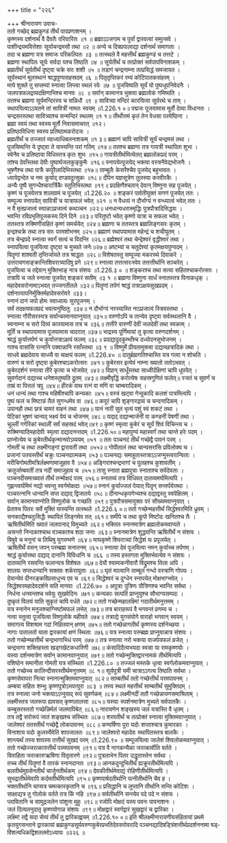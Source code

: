 +++
title = "२२६"

+++
श्रीनारायण उवाच-  
ततो गच्छेद् ब्रह्मकुण्डं तीर्थं पापप्रणाशनम् ।  
कृष्णस्य दर्शनार्थं वै दैवतैः परिवारितः ॥१ ॥
ब्रह्माऽऽजगाम च पुर्यां द्वारवत्यां समुत्सवे ।  
पाशीन्द्रयमवित्तेशाः सूर्याचन्द्रमसौ तथा ॥२ ॥
अन्ये च दिक्प्रपालाद्या दर्शनार्थं समागताः ।  
तदा च ब्रह्मणा यत्र समाजः परिकल्पितः ॥३ ॥
तत्स्थले वै महत्तीर्थं ब्रह्मकुण्डं च तत्तटे ।  
ब्रह्मणा स्थापितः सूर्यः सर्वदा यश्च तिष्ठति ॥४ ॥
सूर्यतीर्थं च तत्प्रोक्तं सर्वपापविनाशकम् ।  
ब्रह्मतीर्थं सूर्यतीर्थं दृष्ट्वा चक्रे सरः शशी ॥५ ॥
तडागं चन्द्रनाम्ना तत्प्रसिद्धं समजायत ।  
सूर्यस्थानं मूलस्थानं श्राद्धपुण्यसहस्रदम् ॥६ ॥
पितृतृप्तिकरं रम्यं कोटिपातकसंहरम् ।  
माघे शुक्ले तु सप्तम्यां स्नात्वा लिप्त्वा स्थलं रवेः ॥७ ॥
पूजयिष्यति सूर्यं यो पुष्पधूपनिवेदनैः ।  
जलपत्रफलद्रव्यदक्षिणाभिश्च मानवः ॥८ ॥
सर्वान् कामानत्र भुक्त्वा ब्रह्मलोकं गमिष्यति ।  
ततश्च ब्रह्मणा सूर्यमन्दिरस्य च सन्निधौ ॥९ ॥
सावित्र्या मन्दिरं कारयित्वा सूर्यरथे च ताम् ।  
स्थापयित्वाऽऽयतने तां सावित्रीं नामतः स्वयम् ॥1.226.१ ०॥
पद्मजः पूजयामास मूर्तौ देव्या विधानतः ।  
चन्द्रसरस्तथा सावित्र्याश्च सन्मन्दिरं स्थलम् ॥१ १॥
तीर्थोत्तमं कृतं तेन वेधसा परमेष्ठिना ।  
ब्रह्मा स्वयं तथा स्वस्य मूर्तौ निवासमाचरत् ॥१२।  
प्रतिष्ठाविधिना स्वस्य प्रतिष्ठामकरोदजः ।  
ब्रह्मतीर्थं च तज्जातं व्याध्याधिबलनाशकम् ॥१ ३॥
ब्रह्माणं चापि सावित्रीं सूर्यं चन्द्रमसं तथा ।  
पूजयिष्यन्ति ये दृष्ट्वा ते यास्यन्ति परां गतिम् ॥१४॥
ततश्च ब्रह्मणा तत्र गायत्री स्थापिता शुभा ।  
स्वेनैव च प्रतिष्ठाया विधिस्तत्र कृतः शुभः ॥१५॥
गायत्रीतीर्थमित्येतत् ब्रह्मलोकप्रदं परम् ।  
तांश्च देवाँस्तथा देवीः पुष्पार्घजलकुङ्कुमैः ॥१६॥
स्नापयेत्पूजयेद् भक्त्या वस्त्रनैवेद्यभोजनैः ।  
भूषणैश्च तथा पात्रैः कर्पूरैलादिभिस्तथा ॥१७॥
ताम्बूलैः केसरैश्चैव पूजयेद् बहुभावतः ।  
ध्यायेद्वन्देत च नमः कुर्याद् दण्डवदुत्सुकः ॥१८॥
दीपेन यज्ञसूत्रेण तुलस्या करवीरकैः ।  
अन्यैः पुष्पै सुगन्धैश्चारार्त्रिकैः स्तुतिभिस्तथा ॥१९॥
प्रदक्षिणैश्चतान् देवान् विष्णुना सह पूजयेत् ।  
कृष्णं च पूजयेत्तत्र शालग्रामं च पूजयेत् ॥1.226.२० ॥
शङ्करं पार्वतीयुक्तं सगणं पूजयेत् ततः ।  
सम्पूज्य स्नापयेत् सावित्रीं च यात्राफलं भवेत् ॥२१ ॥
न वैधव्यं न दौर्भाग्यं न वन्ध्यात्वं भवेत् ततः ।  
न वै मृतप्रजात्वं स्यान्नाऽप्रजात्वं कथञ्चन ॥२२॥
धनधान्यधरास्मृद्धिः पुत्रपौत्रादिसिद्धयः ।  
भवन्ति रविप्रभृतिपूजकस्य दिने दिने ॥२३॥
परितुष्टो भवेत् कृष्णो यात्रा च सफला भवेत् ।  
ततस्तत्र रुक्मिणीसहितं कृष्णं समर्चयेत् ॥२४॥
ब्रह्मणा च ततस्तत्र ब्रह्मलिङ्गसरः कृतम् ।  
इन्द्रश्चक्रे तथा तत्र सरः परमशोभनम् ॥२५॥
ब्रह्माणं स्थापयामास महेन्द्रं च शचीयुतम् ।  
तत्र चेन्द्रपदे स्नात्वा स्वर्गं सत्यं च विदन्ति ॥२६॥
ब्रह्मेश्वरं तथा चेन्द्रेश्वरं वृद्धीश्वरं तथा ।  
स्नापयित्वा पूजयित्वा दृष्ट्वा च मुच्यते जनेः॥२७॥
अष्टम्यां च चतुर्दश्यां कृतमक्षयपुण्यदम् ।  
पितॄणां शाश्वती तृप्तिर्जायते तत्र श्राद्धतः ॥२८॥
विशेषतस्तु सम्पूज्या मकरस्थे दिवाकरे ।  
उत्तरायणसङ्क्रान्तिशिवरात्र्यादिषु प्रगे ॥२९॥
स्नात्वा तत्तत्सरःस्वेव तत्तत्तीर्थानि सञ्चरेत् ।  
पूजयित्वा च तद्देवान् मुक्तिभाङ् नात्र संशयः ॥1.226.३ ० ॥
शङ्करश्च तथा सत्या सहितश्चाकरोत्सरः ।  
तत्रापि च जले स्नात्वा पूजयेत् शङ्करं सतीम् ॥३ १ ॥
ब्रह्मणा विष्णुना सार्धं स्नातस्तत्र पिनाकधृक् ।  
महादेवसरोनामाऽभवत् तज्जगतीतले ॥३२॥
पितॄणां तर्पणं श्राद्धं तत्राऽक्षयसुखप्रदम् ।  
दर्शनात्पापनिर्मुक्तिर्महादेवसरोवरे ॥३३।  
स्नानं दानं जपो होमः स्वाध्यायः सुरपूजनम् ।  
सर्वं तदक्षयफलप्रदं भवत्यनुष्ठितुः ॥३४॥
न दौर्भाग्यं नरस्यास्ति नाऽप्रजात्वं स्त्रियस्तथा ।  
स्नात्वा गौरीसरस्यत्र सर्वान्कामानवाप्नुयात् ॥३५॥
वरुणोऽपि च तान्येव दृष्ट्वा सर्वस्थलानि वै ।  
स्वनाम्ना च सरो दिव्यं कारयामास तत्र च ॥३६॥
तत्तीरे वारुणीं देवीं जलदेवीं तथा स्वकाम् ।  
मूर्तिं च स्थापयामास पूजयामास चादरात् ॥३७॥
भाद्रस्य पूर्णिमायां तु कृत्वा वरुणदर्शनम् ।  
श्राद्धं कुर्यात्तर्पणं च कुर्यात्तत्राऽक्षयं फलम् ॥३८॥
प्रदद्यादुदकुम्भाँश्च दध्योदनसुभोजनम् ।  
गाश्च वासांसि रत्नानि पक्वान्नानि रसाँस्तथा ॥३ ९ ॥
विष्णुर्मे प्रीयतामुक्त्वा दद्याच्छत्रादिकं तथा ।  
साधवे ब्रह्मदेवाय साध्व्यै वा चाक्षयं फलम् ॥1.226.४० ॥
दातुर्ब्रह्मगतिश्चास्ति यत्र गत्वा न शोचति ।  
वारुणं च सरो दृष्ट्वा कुबेरश्चाऽकरोत्सरः ॥४१॥
कुबेरसर इत्येवं नाम्ना ख्यातो ततोऽभवत् ।  
कुबेरदर्शनं स्नात्वा तीरे कृत्वा च भोजयेत् ॥४२॥
विप्रान् साधूँस्तथा साध्वीर्दक्षिणां चापि धूपयेत् ।  
सुवर्णदानं दद्याच्च धनेशस्तुष्यति द्रुतम् ॥४३॥
लक्ष्मीवृद्धिं करोत्येषः सहस्रगुणितं फलेत्॥
रजतं च सुवर्णं च ताम्रं वा पित्तलं त्रपु ॥४४॥
हीरकं वाथ रत्नं वा मणिं वा चाम्बरादिकम् ।  
धनं धान्यं तथा गाश्च महिषीश्चापि कन्यकाः ॥४५॥
वस्त्रं खट्वा गेन्दुकादि कलशं पात्रमित्यपि ।  
पुष्पं फलं च मिष्टान्नं तैलं सुगन्धमेव वा ॥४६॥
कपूरं चापि शृङ्गारद्रव्यं च चन्दनादिकम् ।  
उपानहौ तथा छत्रं चामरं वाहनं तथा ॥४७॥
यानं नारीं सुतं भृत्यं पशुं स्वं शकटं तथा ।  
पेटिकां भूषणं चान्यद् भक्ष्यं पेयं च भोजनम् ॥४८॥
यद्यद् दद्यान्मार्जनीं वा कण्डनीं पेषणीं तथा ।  
चुल्लीं गर्गरिकां स्थालीं सर्वं सहस्रदं भवेत्॥४९॥
कृष्णं स्मृत्वा कुबेरं च सूर्यं शिवं विचिन्त्य च ।  
रुक्मिण्यादिमहादेवीः स्मृत्वा दद्यादनन्तदम् ॥1.226.५०॥
महापुण्यं महास्वर्गं तथा चान्ते हरेः पदम् ।  
प्राप्नोत्येव च कुबेरतीर्थकृन्मानवोऽव्ययम् ॥५१ ॥
ततः पञ्चनदं तीर्थं गच्छेद्वै पावनं परम् ।  
गोमतीं च तथा लक्ष्मीगङ्गां द्वारावतीं तथा ॥५५२॥
गोपीतालं तथा चान्यसरांसि प्रविलोक्य च ।  
प्रजानां पतयस्तीर्थं चक्रुः पञ्चनदात्मकम् ॥५३॥
पञ्चनद्यः समाहूतास्तत्राऽऽजग्मुस्त्वरान्विताः ।  
मरीचिगोमतीमत्रिर्लक्ष्मणामाजुहाव वै ॥५४॥
अङ्गिराश्चन्द्रभागां च पुलहश्च कुशावतीम् ।  
क्रतुर्जाम्बवतीं तत्र नदीं समाजुहाव च ॥५५॥
तासु स्नाता ब्रह्मपुत्राः स्नाताश्च सर्वदेवताः ।  
पञ्चनदीसमाख्यातं तीर्थं तन्मोक्षदं परम् ॥५६॥
स्नातव्यं तत्र विधिवत् दातव्यमर्घमित्यपि ।  
गृह्णन्त्वर्घमिमं नद्यो भवन्तु स्वर्गमोक्षदाः ॥५७॥
स्नानं कुर्याज्जलं पेयात् पितॄन् सन्तर्पयेत्तथा ।  
पञ्चरत्नानि धान्यानि सप्त दद्याद् द्विजातये ॥५८॥
दीनान्धकृपणेभ्यश्च दद्याद्वस्तु स्वपेक्षितम् ।  
सर्वान् कामानवाप्नोति विष्णुलोकं च गच्छति ॥५९॥
पुत्रपौत्रसमायुक्तः परं सौख्यमवाप्नुयात् ।  
प्रेताश्च पितरः सर्वे मुक्तिं यास्यन्ति तत्स्थले ॥1.226.६ ०॥
ततो गच्छेन्महत्तीर्थं सिद्धेश्वरमिति ध्रुवम् ।  
सनकाद्यैश्चतुःसिद्धैः स्थापितं लिङ्गमेव तत् ॥६१॥
समीपे च तथा कूपो मिष्टोदः खनितश्च तैः ।  
ऋषितीर्थमिति ख्यातं जलपानाद् विमुच्यते ॥६२॥
भक्तितः स्नानमात्रेण ब्रह्मलोकमवाप्यते ।  
असन्तो निन्दकाश्चाथ वञ्चकाश्च शठा जनाः ॥६३॥
स्नानमात्रेण शुद्ध्यन्ति ऋषितीर्थे न संशयः ।  
विषुवे च मनूनां च तिथिषु युगरम्भणे ॥६४॥
माघकृष्णे शिवरात्र्यां सिद्धेशं यः प्रपूजयेत् ।  
ऋषितीर्थे वसन् जपन् परम्ब्रह्म सनातनम् ॥६५॥
स्नात्वा देवं पूजयित्वा नमन् कुर्याच्च तर्पणम् ।  
श्राद्धं कुर्यात्तथा दद्याद् दानानि विविधानि च ॥६६ ॥
तस्य हस्तगता मुक्तिर्भवत्येव न संशयः ।  
दातव्यानि रसवन्ति फलान्यत्र विशेषतः ॥६७॥
देयौ श्यामाकनीवारौ विद्रुमश्च तिला अपि ।  
शालयः सप्तधान्यानि सक्तवः शर्करायुताः ॥६८॥
घृतं माल्यानि ताम्बूलं गन्धो वस्त्राणि गोपयः ।  
देयान्येवं दीनरङ्कविप्रसाधुभ्य एव च ॥६९॥
सिद्धेश्वरं च दुग्धेन स्नापयेत् मोक्षभाग्भवेत् ।  
सिद्धेश्वरमहादेवदर्शने सति मानवाः ॥1.226.७० ॥
अपुत्राः पुत्रिणः पौत्रिणश्च भवन्ति सर्वथा ।  
निर्धना धनवन्तश्च भवेयुः सुखवेदिनः ॥७१॥
कन्यकाः सत्पतिं प्राप्नुयुश्च सौभाग्यसम्पदः ।  
दुष्कृतं विलयं याति सुकृतं चापि वर्धते ॥७२॥
ततो गच्छेन्महालक्ष्मि! गदातीर्थमनुत्तमम् ।  
यत्र स्नानेन मनुजश्चाग्निष्टोमफलं लभेत् ॥७३॥
तत्र बाराहरूपं वै भगवन्तं प्रणम्य च ।  
नत्वा स्तुत्वा पूजयित्वा विष्णुलोके महीयते ॥७४॥
तत्राद्ये युगसंयोगे वाराहो भगवान् स्वयम् ।  
समागत्य विशश्राम गदां निहितवान् क्षणम् ॥७५॥
ततो गच्छेन्नागतीर्थं कृष्णस्य दर्शनेच्छया ।  
नागाः पातालतो याता द्वारकायां क्षणं स्थिताः ॥७६॥
यत्र स्नात्वा परम्ब्रह्म प्राप्नुयान्नात्र संशयः ।  
ततो गच्छेन्महत्तीर्थं चन्द्रभागाभिधं परम् ॥७७॥
तत्र स्नात्वा नरो भक्त्या वाजपेयफलं व्रजेत् ।  
चन्द्रभागा शक्तिहस्ता खड्गखेटकधारिणी ॥७८॥
कंसादिदैत्यभयदा स्वसा या रामकृष्णयोः ।  
यस्या दर्शनमात्रेण सर्वान् कामानवाप्नुयात् ॥७९॥
ततो गच्छेन्मुक्तिद्वारनामकं तीर्थमित्यपि ।  
वशिष्ठेन समानीता गोमती यत्र संस्थिता ॥1.226.८० ॥
तज्जलं मस्तके धृत्वा स्वर्गलोकमवाप्नुयात् ।  
ततो गच्छेच्च कालिन्दीसरस्तीर्थमनुत्तमम् ॥८ १॥
सूर्यपुत्री यमी चात्राऽऽगत्य तिष्ठति सर्वथा ।  
कृष्णसेवापरा नित्या स्नानान्मुक्तिमवाप्नुयात् ॥८२॥
साम्बतीर्थं ततो गच्छेत्तीर्थं परमपावनम् ।  
अम्बया सहितः शम्भुः कृष्णपुत्रोऽभवत्पुरा ॥८३ ॥
तस्य स्थलं महत्तीर्थं साम्बतीर्थं सुमुक्तिदम् ।  
तत्र स्नात्वा जनो भक्त्याऽऽप्नुयाद् रूपं सुवर्णकम् ॥८४॥
लक्ष्मीनदीं ततौ गच्छेन्नायणसमाश्रिताम् ।  
लक्ष्मीस्तत्र जलरूपा ह्यवसत् कृष्णलालसा ॥८५॥
यस्याः स्पर्शनमात्रेण मुच्यते सर्वपातकैः ।  
कम्बुसरस्ततो गच्छेन्निर्मलं जलमापिबेत् ॥८६॥
नारायणेन शङ्खस्य जलं यत्रास्ति वै धृतम् ।  
तत्र तद्वै सरोरूपं जातं शङ्खश्च संस्थितः ॥८७॥
शरवतीर्थं च तत्प्रोक्तं स्नात्वा मुक्तिमवाप्नुयात् ।  
जालेश्वरं ततस्तीर्थं गच्छेद्वै लोकपावनम् ॥८८॥
कण्वर्षिणा पुरा यदोः शप्ताश्चात्र कुमारकाः ।  
विनाशाय यदोः कुलस्यैवेति शापजालतः ॥८९॥
जालेश्वरो महादेवः स्थापितस्तत्र बालकैः ।  
शान्त्यर्थं तस्य शापस्य तत्तीर्थं सुखदं परम् ॥1.226.९० ॥
सम्पूजयित्वा जालेशं शिवलोकमवाप्नुयात् ।  
ततो गच्छेज्जरत्कारुतीर्थं परमपावनम् ॥९१॥
यत्र वै नागकन्यैका जरत्कार्वीति वर्तते ।  
विवाहिता जरत्कारुऋषिणा पितृतारणे ॥९२॥
पुत्रलाभेन पितर उद्धृतास्तेन सर्वथा ।  
तच्च तीर्थं पितॄणां वै तारकं स्नानदानतः ॥९३॥
आनकदुन्दुभितीर्थं ह्यक्रूरतीर्थमित्यपि ।  
बलतीर्थमुग्रसेनतीर्थं चार्जुनतीर्थकम् ॥९४॥
देवकीतीर्थमेवाद्यं रोहिणीतीर्थमित्यपि ।  
सुभद्रातीर्थमेवापि कर्दमतीर्थमित्यपि ॥९५॥
कृष्णपार्षदतीर्थानि पत्नीतीर्थानि चैव ह ।  
भक्ततीर्थानि चाप्यत्र चमत्कारकृतानि च ॥९६॥
प्रसिद्धानि च लुप्तानि तीर्थानि सन्ति कोटिशः ।  
साक्षाद्यत्र तु गोलोकं वर्तते तत्र किं नहि ॥९७॥
सर्वतीर्थानि सन्त्येव पदे पदे न संशयः ।  
प्लावितानि च सामुद्रजलेन पांशुना मुहुः ॥९८॥
रजोपि मोक्षदं यस्य पवनः पापनाशनः ।  
जलं दित्यतनुदातृ कृष्णयोगान्न संशयः ॥९९॥
मोक्षद्वारं स्वर्गद्वारं सुखद्वारं च द्वारिका ।  
लक्ष्मि! तद्वै सदा सेव्यं तीर्थं तु द्वारिकाह्वयम् ॥1.226.१० ०॥
इति श्रीलक्ष्मीनारायणीयसंहितायां प्रथमे कृतयुगसन्ताने द्वारकायां ब्रह्मकुण्डसूर्यवरुणकुबेरप्रभतिदेवसरोवरादि पञ्चनद्यादिषड्त्रिंशत्तीर्थप्रदर्शननामा षड्-  
विंशत्यधिकद्विशततमोऽध्यायः ॥२२६ ॥
    
